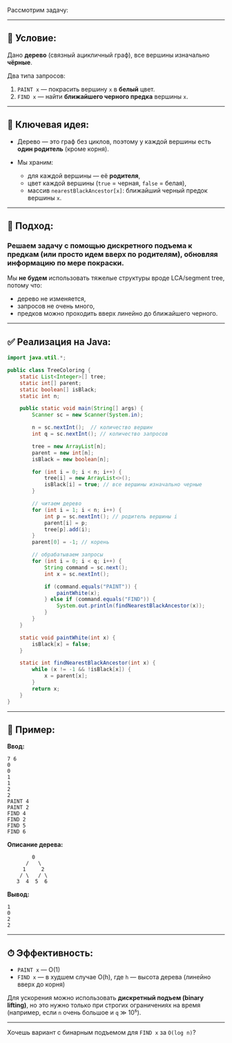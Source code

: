 Рассмотрим задачу:

---

## 📘 Условие:

Дано **дерево** (связный ацикличный граф), все вершины изначально **чёрные**.

Два типа запросов:

1. `PAINT x` — покрасить вершину `x` в **белый** цвет.
2. `FIND x` — найти **ближайшего черного предка** вершины `x`.

---

## 🧠 Ключевая идея:

* Дерево — это граф без циклов, поэтому у каждой вершины есть **один родитель** (кроме корня).
* Мы храним:

    * для каждой вершины — её **родителя**,
    * цвет каждой вершины (`true` = черная, `false` = белая),
    * массив `nearestBlackAncestor[x]`: ближайший черный предок вершины `x`.

---

## 🔧 Подход:

### Решаем задачу с помощью **дискретного подъема к предкам** (или просто идем вверх по родителям), обновляя информацию по мере покраски.

Мы **не будем** использовать тяжелые структуры вроде LCA/segment tree, потому что:

* дерево не изменяется,
* запросов не очень много,
* предков можно проходить вверх линейно до ближайшего черного.

---

## ✅ Реализация на Java:

```java
import java.util.*;

public class TreeColoring {
    static List<Integer>[] tree;
    static int[] parent;
    static boolean[] isBlack;
    static int n;

    public static void main(String[] args) {
        Scanner sc = new Scanner(System.in);

        n = sc.nextInt();  // количество вершин
        int q = sc.nextInt(); // количество запросов

        tree = new ArrayList[n];
        parent = new int[n];
        isBlack = new boolean[n];

        for (int i = 0; i < n; i++) {
            tree[i] = new ArrayList<>();
            isBlack[i] = true; // все вершины изначально черные
        }

        // читаем дерево
        for (int i = 1; i < n; i++) {
            int p = sc.nextInt(); // родитель вершины i
            parent[i] = p;
            tree[p].add(i);
        }
        parent[0] = -1; // корень

        // обрабатываем запросы
        for (int i = 0; i < q; i++) {
            String command = sc.next();
            int x = sc.nextInt();

            if (command.equals("PAINT")) {
                paintWhite(x);
            } else if (command.equals("FIND")) {
                System.out.println(findNearestBlackAncestor(x));
            }
        }
    }

    static void paintWhite(int x) {
        isBlack[x] = false;
    }

    static int findNearestBlackAncestor(int x) {
        while (x != -1 && !isBlack[x]) {
            x = parent[x];
        }
        return x;
    }
}
```

---

## 🧪 Пример:

**Ввод:**

```
7 6
0
0
1
1
2
2
PAINT 4
PAINT 2
FIND 4
FIND 2
FIND 5
FIND 6
```

**Описание дерева:**

```
        0
      /   \
     1     2
    / \   / \
   3  4  5  6
```

**Вывод:**

```
1
0
2
2
```

---

## ⏱ Эффективность:

* `PAINT x` — O(1)
* `FIND x` — в худшем случае O(h), где `h` — высота дерева (линейно вверх до корня)

Для ускорения можно использовать **дискретный подъем (binary lifting)**, но это нужно только при строгих ограничениях на время (например, если `n` очень большое и `q` ≫ 10⁵).

---

Хочешь вариант с бинарным подъемом для `FIND x` за `O(log n)`?
